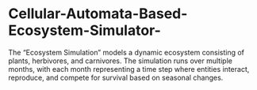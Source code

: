 # Cellular-Automata-Based-Ecosystem-Simulator-
The “Ecosystem Simulation” models a dynamic ecosystem consisting of plants, herbivores, and carnivores. The simulation runs over multiple months, with each month representing a time step where entities interact, reproduce, and compete for survival based on seasonal changes.
